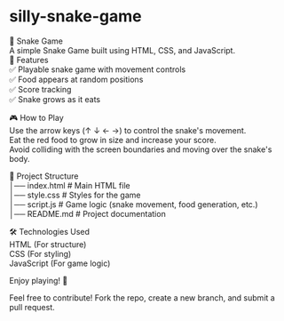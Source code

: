 # silly-snake-game

🐍 Snake Game<br>
A simple Snake Game built using HTML, CSS, and JavaScript.
<br>
🚀 Features<br>
✅ Playable snake game with movement controls<br>
✅ Food appears at random positions<br>
✅ Score tracking<br>
✅ Snake grows as it eats<br>

🎮 How to Play<br>
Use the arrow keys (↑ ↓ ← →) to control the snake's movement.<br>
Eat the red food to grow in size and increase your score.<br>
Avoid colliding with the screen boundaries and moving over the snake's body.<br>

📂 Project Structure<br>
│── index.html      # Main HTML file<br>
│── style.css       # Styles for the game<br>
│── script.js       # Game logic (snake movement, food generation, etc.)<br>
│── README.md       # Project documentation<br>

🛠️ Technologies Used<br>
HTML (For structure)<br>
CSS (For styling)<br>
JavaScript (For game logic)<br>

Enjoy playing! 🎉<br>

Feel free to contribute! Fork the repo, create a new branch, and submit a pull request.


